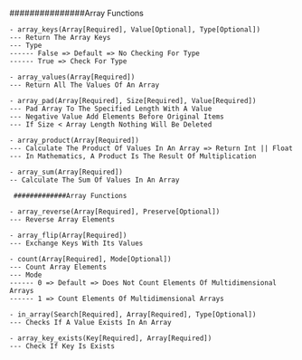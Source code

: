   ###############Array Functions

    - array_keys(Array[Required], Value[Optional], Type[Optional])
    --- Return The Array Keys
    --- Type
    ------ False => Default => No Checking For Type
    ------ True => Check For Type

    - array_values(Array[Required])
    --- Return All The Values Of An Array

    - array_pad(Array[Required], Size[Required], Value[Required])
    --- Pad Array To The Specified Length With A Value
    --- Negative Value Add Elements Before Original Items
    --- If Size < Array Length Nothing Will Be Deleted

    - array_product(Array[Required])
    --- Calculate The Product Of Values In An Array => Return Int || Float
    --- In Mathematics, A Product Is The Result Of Multiplication

    - array_sum(Array[Required])
    -- Calculate The Sum Of Values In An Array
    
     #############Array Functions

    - array_reverse(Array[Required], Preserve[Optional])
    --- Reverse Array Elements

    - array_flip(Array[Required])
    --- Exchange Keys With Its Values

    - count(Array[Required], Mode[Optional])
    --- Count Array Elements
    --- Mode
    ------ 0 => Default => Does Not Count Elements Of Multidimensional Arrays
    ------ 1 => Count Elements Of Multidimensional Arrays

    - in_array(Search[Required], Array[Required], Type[Optional])
    --- Checks If A Value Exists In An Array

    - array_key_exists(Key[Required], Array[Required])
    --- Check If Key Is Exists

